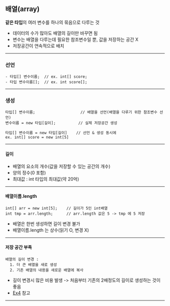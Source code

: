 ## 배열(array)
**같은 타입**의 여러 변수를 하나의 묶음으로 다루는 것
<br>

  - 데이터의 수가 많아도 배열의 길이만 바꾸면 됨
  - 변수는 배열을 다루는데 필요한 참조변수일 뿐, 값을 저장하는 공간 X
  - 저장공간이 연속적으로 배치


---

### 선언
```
- 타입[] 변수이름;  // ex. int[] score;
- 타입 변수이름[];  // ex. int score[];
```


---

### 생성
```
타입[] 변수이름;                    // 배열을 선언(배열을 다루기 위한 참조변수 선언)
변수이름 = new 타입[길이];          // 실제 저장공간 생성

타입[] 변수이름 = new 타입[길이]    // 선언 & 생성 동시에
ex. int[] score = new int[5]
```


---

#### 길이
  - 배열의 요소의 개수(값을 저장할 수 있는 공간의 개수)
  - 양의 정수(0 포함)
  - 최대값 : int 타입의 최대값(약 20억)


---

#### 배열이름.length
```
int[] arr = new int[5];    // 길이가 5인 int배열
int tmp = arr.length;      // arr.length 값은 5 -> tmp 에 5 저장
```
  - 배열은 한번 생성하면 길이 변경 불가
  - 배열이름.length 는 상수(읽기 O, 변경 X)


---

#### 저장 공간 부족
```
배열의 길이 변경 :
  1. 더 큰 배열을 새로 생성
  2. 기존 배열의 내용을 새로운 배열에 복사
```
  - 길이 변경시 많은 비용 발생 -> 처음부터 기존의 2배정도의 길이로 생성하는 것이 좋음
  - [Ex4](https://github.com/silverywaves/IT_ACADEMY/blob/0b2ca97d21fa8692c1938971ec5906938b90d497/JAVA/ch5/ArrayEx04.java) 참고


---

